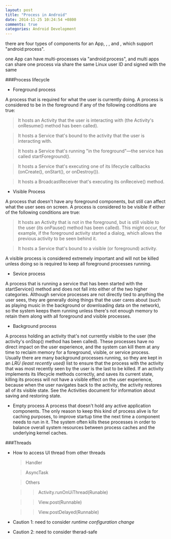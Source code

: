 ```yaml
---
layout: post
title: "Process in Android"
date: 2014-11-25 10:24:54 +0800
comments: true
categories: Android Development
---
```


there are four types of components for an App, <activity>, <service>, <receiver> and <provider>, which support "android:process".
<!--more-->

one App can have multi-processes via "android:process", and multi apps can share one process via share the same Linux user ID and signed with the same

###Process lifecycle

* Foreground process

A process that is required for what the user is currently doing. A process is considered to be in the foreground if any of the following conditions are true:

  > It hosts an Activity that the user is interacting with (the Activity's onResume() method has been called).
    
  > It hosts a Service that's bound to the activity that the user is interacting with.
  
  > It hosts a Service that's running "in the foreground"—the service has called startForeground().
  
  > It hosts a Service that's executing one of its lifecycle callbacks (onCreate(), onStart(), or onDestroy()).
  
  >It hosts a BroadcastReceiver that's executing its onReceive() method.

* Visible Process

A process that doesn't have any foreground components, but still can affect what the user sees on screen. A process is considered to be visible if either of the following conditions are true:

  >It hosts an Activity that is not in the foreground, but is still visible to the user (its onPause() method has been called). This might occur, for example, if the foreground activity started a dialog, which allows the previous activity to be seen behind it.
  
  >It hosts a Service that's bound to a visible (or foreground) activity.
  
A visible process is considered extremely important and will not be killed unless doing so is required to keep all foreground processes running.

* Sevice process

A process that is running a service that has been started with the startService() method and does not fall into either of the two higher categories. Although service processes are not directly tied to anything the user sees, they are generally doing things that the user cares about (such as playing music in the background or downloading data on the network), so the system keeps them running unless there's not enough memory to retain them along with all foreground and visible processes.

* Background process

A process holding an activity that's not currently visible to the user (the activity's onStop() method has been called). These processes have no direct impact on the user experience, and the system can kill them at any time to reclaim memory for a foreground, visible, or service process. Usually there are many background processes running, so they are kept in an *LRU (least recently used)* list to ensure that the process with the activity that was most recently seen by the user is the last to be killed. If an activity implements its lifecycle methods correctly, and saves its current state, killing its process will not have a visible effect on the user experience, because when the user navigates back to the activity, the activity restores all of its visible state. See the Activities document for information about saving and restoring state.

* Empty process
A process that doesn't hold any active application components. The only reason to keep this kind of process alive is for caching purposes, to improve startup time the next time a component needs to run in it. The system often kills these processes in order to balance overall system resources between process caches and the underlying kernel caches.

###Threads

* How to access UI thread from other threads
  > Handler

  > AsyncTask

  > Others

    >> Activity.runOnUiThread(Runable)

    >> View.post(Runnable)

    >> View.postDelayed(Runnable)


* Caution 1: need to consider *runtime configuration change*

* Caution 2: need to consider therad-safe


